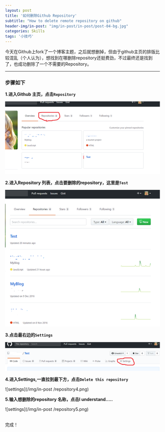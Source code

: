 ```yaml
---
layout: post
title: '如何删除Github Repository'
subtitle: "How to delete remote repository on github"
header-img/in-post: "img/in-post/in-post/post-04-bg.jpg"
categories: Skills
tags: '小技巧'
---
```


今天在Github上fork了一个博客主题，之后就想删掉，但由于github主页的排版比较混乱（个人认为），想找到在哪删除repository还挺费劲，不过最终还是找到了，也成功删除了一个不需要的Repository。

-------
###  步骤如下

**1.进入Github 主页，点击```Repository```**

![github 主页](/img/in-post/repository.png)


**2.进入Repository 列表，点击要删除的repository，这里是```Test```**

![Repository 列表](/img/in-post/repository2.png)


**3.点击最右边的```Settings```**

![settings](/img/in-post/repository3.png)


**4.进入Settings,一直拉到最下方，点击```Delete this repository```**

![settings](/img/in-post	/repository4.png)


**5.输入想删除的repository 名称，点击I understand.....**

![settings](/img/in-post	/repository5.png)

<br>
完成！





